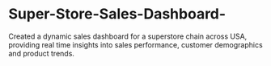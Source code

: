 # Super-Store-Sales-Dashboard-
Created a dynamic sales dashboard for a superstore chain across USA, providing real time insights into sales performance, customer demographics and product trends.
